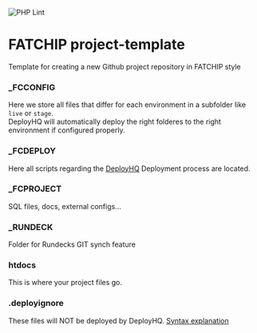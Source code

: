 ![PHP Lint](https://github.com/FATCHIP-GmbH/project-template/workflows/PHP%20Lint/badge.svg)
# FATCHIP project-template
Template for creating a new Github project repository in FATCHIP style


### _FCCONFIG
Here we store all files that differ for each environment in a subfolder like `live` or `stage`.\
DeployHQ will automatically deploy the right folderes to the right environment if configured properly.
### _FCDEPLOY
Here all scripts regarding the [DeployHQ](https://fatchip-gmbh.deployhq.com/) Deployment process are located.
### _FCPROJECT
SQL files, docs, external configs...
### _RUNDECK
Folder for Rundecks GIT synch feature
### htdocs
This is where your project files go.
### .deployignore
These files will NOT be deployed by DeployHQ. [Syntax explanation](https://www.deployhq.com/support/excluded-files)
